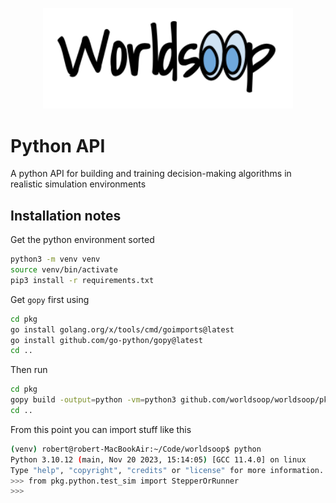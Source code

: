 <p align="center">
<img src="./assets/web-heading.png" width="400"/>
</p>

# Python API

A python API for building and training decision-making algorithms in realistic simulation environments

## Installation notes

Get the python environment sorted

```bash
python3 -m venv venv
source venv/bin/activate
pip3 install -r requirements.txt
```

Get `gopy` first using

```bash
cd pkg
go install golang.org/x/tools/cmd/goimports@latest
go install github.com/go-python/gopy@latest
cd ..
```

Then run

```bash
cd pkg
gopy build -output=python -vm=python3 github.com/worldsoop/worldsoop/pkg/test_sim
cd ..
```

From this point you can import stuff like this

```bash
(venv) robert@robert-MacBookAir:~/Code/worldsoop$ python
Python 3.10.12 (main, Nov 20 2023, 15:14:05) [GCC 11.4.0] on linux
Type "help", "copyright", "credits" or "license" for more information.
>>> from pkg.python.test_sim import StepperOrRunner
>>>
```
